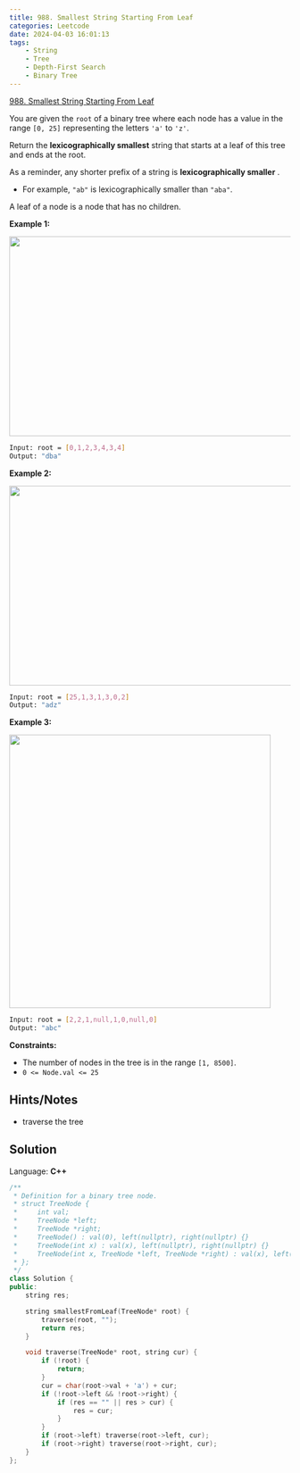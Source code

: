 ```yaml
---
title: 988. Smallest String Starting From Leaf
categories: Leetcode
date: 2024-04-03 16:01:13
tags:
    - String
    - Tree
    - Depth-First Search
    - Binary Tree
---
```


[988. Smallest String Starting From Leaf](https://leetcode.com/problems/smallest-string-starting-from-leaf/description/)

You are given the `root` of a binary tree where each node has a value in the range `[0, 25]` representing the letters `'a'` to `'z'`.

Return the **lexicographically smallest**  string that starts at a leaf of this tree and ends at the root.

As a reminder, any shorter prefix of a string is **lexicographically smaller** .

- For example, `"ab"` is lexicographically smaller than `"aba"`.

A leaf of a node is a node that has no children.

**Example 1:**

<img alt="" src="https://assets.leetcode.com/uploads/2019/01/30/tree1.png" style="width: 534px; height: 358px;">

```bash
Input: root = [0,1,2,3,4,3,4]
Output: "dba"
```

**Example 2:**

<img alt="" src="https://assets.leetcode.com/uploads/2019/01/30/tree2.png" style="width: 534px; height: 358px;">

```bash
Input: root = [25,1,3,1,3,0,2]
Output: "adz"
```

**Example 3:**

<img alt="" src="https://assets.leetcode.com/uploads/2019/02/01/tree3.png" style="height: 490px; width: 468px;">

```bash
Input: root = [2,2,1,null,1,0,null,0]
Output: "abc"
```

**Constraints:**

- The number of nodes in the tree is in the range `[1, 8500]`.
- `0 <= Node.val <= 25`

## Hints/Notes

- traverse the tree

## Solution

Language: **C++**

```C++
/**
 * Definition for a binary tree node.
 * struct TreeNode {
 *     int val;
 *     TreeNode *left;
 *     TreeNode *right;
 *     TreeNode() : val(0), left(nullptr), right(nullptr) {}
 *     TreeNode(int x) : val(x), left(nullptr), right(nullptr) {}
 *     TreeNode(int x, TreeNode *left, TreeNode *right) : val(x), left(left), right(right) {}
 * };
 */
class Solution {
public:
    string res;

    string smallestFromLeaf(TreeNode* root) {
        traverse(root, "");
        return res;
    }

    void traverse(TreeNode* root, string cur) {
        if (!root) {
            return;
        }
        cur = char(root->val + 'a') + cur;
        if (!root->left && !root->right) {
            if (res == "" || res > cur) {
                res = cur;
            }
        }
        if (root->left) traverse(root->left, cur);
        if (root->right) traverse(root->right, cur);
    }
};
```
